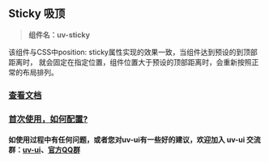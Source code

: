 ## Sticky 吸顶

> **组件名：uv-sticky**

该组件与CSS中position: sticky属性实现的效果一致，当组件达到预设的到顶部距离时， 就会固定在指定位置，组件位置大于预设的顶部距离时，会重新按照正常的布局排列。

### <a href="https://www.uvui.cn/components/sticky.html" target="_blank">查看文档</a>

### <a href="https://www.uvui.cn/components/quickstart.html" target="_blank">首次使用，如何配置?</a>

#### 如使用过程中有任何问题，或者您对uv-ui有一些好的建议，欢迎加入 uv-ui 交流群：<a href="https://ext.dcloud.net.cn/plugin?id=12287" target="_blank">uv-ui</a>、<a href="https://www.uvui.cn/components/addQQGroup.html" target="_blank">官方QQ群</a>
